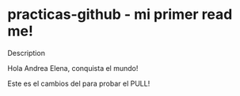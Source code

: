 # practicas-github - mi primer read me!
Description

Hola Andrea Elena, conquista el mundo!

Este es el cambios del para probar el PULL!
